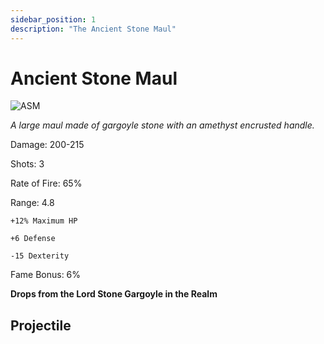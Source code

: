 ```yaml
---
sidebar_position: 1
description: "The Ancient Stone Maul"
---
```


# Ancient Stone Maul

![ASM](https://vwiki.valorserver.com/api/item/picture/ancient%20stone%20maul)

<i>A large maul made of gargoyle stone with an amethyst encrusted handle.</i>

Damage: 200-215

Shots: 3

Rate of Fire: 65%

Range: 4.8

    +12% Maximum HP
    
    +6 Defense
    
    -15 Dexterity

Fame Bonus: 6%

**Drops from the Lord Stone Gargoyle in the Realm**

## Projectile


